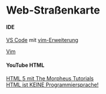 # Web-Straßenkarte

#### IDE 
[VS Code](https://code.visualstudio.com/) mit [vim-Erweiterung](https://marketplace.visualstudio.com/items?itemName=vscodevim.vim)

[Vim](https://www.vim.org/)

#### YouTube HTML
[HTML 5 mit The Morpheus Tutorials](https://www.youtube.com/watch?v=pM-G2sIFPkA&list=PLNmsVeXQZj7qIbKPeroqn3-BkUTWzYBT4)</br>
[HTML ist KEINE Programmiersprache!](https://www.youtube.com/watch?v=LNyErvvoZy8)
